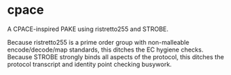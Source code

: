 # cpace

A CPACE-inspired PAKE using ristretto255 and STROBE.

Because ristretto255 is a prime order group with non-malleable encode/decode/map standards, this ditches the EC hygiene
checks. Because STROBE strongly binds all aspects of the protocol, this ditches the protocol transcript and identity
point checking busywork.